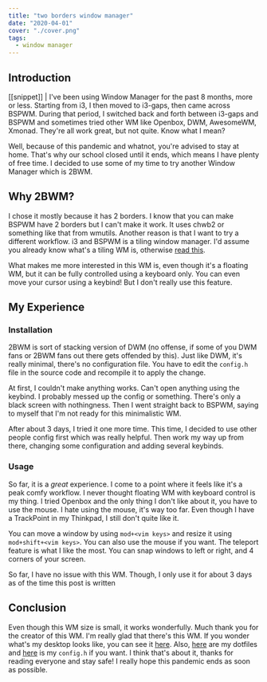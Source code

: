 ```yaml
---
title: "two borders window manager"
date: "2020-04-01"
cover: "./cover.png"
tags:
  - window manager
---
```


## Introduction
[[snippet]]
| I've been using Window Manager for the past 8 months, more or less. Starting from i3, I then moved to i3-gaps, then came across BSPWM. During that period, I switched back and forth between i3-gaps and BSPWM and sometimes tried other WM like Openbox, DWM, AwesomeWM, Xmonad. They're all work great, but not quite. Know what I mean?

Well, because of this pandemic and whatnot, you're advised to stay at home. That's why our school closed until it ends, which means I have plenty of free time. I decided to use some of my time to try another Window Manager which is 2BWM.

## Why 2BWM?
I chose it mostly because it has 2 borders. I know that you can make BSPWM have 2 borders but I can't make it work. It uses chwb2 or something like that from wmutils. Another reason is that I want to try a different workflow. i3 and BSPWM is a tiling window manager. I'd assume you already know what's a tiling WM is, otherwise [read this](https://en.wikipedia.org/wiki/Tiling_window_manager).

What makes me more interested in this WM is, even though it's a floating WM, but it can be fully controlled using a keyboard only. You can even move your cursor using a keybind! But I don't really use this feature.

## My Experience
### Installation
2BWM is sort of stacking version of DWM (no offense, if some of you DWM fans or 2BWM fans out there gets offended by this). Just like DWM, it's really minimal, there's no configuration file. You have to edit the `config.h` file in the source code and recompile it to apply the change.

At first, I couldn't make anything works. Can't open anything using the keybind. I probably messed up the config or something. There's only a black screen with nothingness. Then I went straight back to BSPWM, saying to myself that I'm not ready for this minimalistic WM.

After about 3 days, I tried it one more time. This time, I decided to use other people config first which was really helpful. Then work my way up from there, changing some configuration and adding several keybinds.

### Usage
So far, it is a _great_ experience. I come to a point where it feels like it's a peak comfy workflow. I never thought floating WM with keyboard control is my thing. I tried Openbox and the only thing I don't like about it, you have to use the mouse. I hate using the mouse, it's way too far. Even though I have a TrackPoint in my Thinkpad, I still don't quite like it.

You can move a window by using `mod+<vim keys>` and resize it using `mod+shift+<vim keys>`. You can also use the mouse if you want. The teleport feature is what I like the most. You can snap windows to left or right, and 4 corners of your screen.

So far, I have no issue with this WM. Though, I only use it for about 3 days as of the time this post is written

## Conclusion
Even though this WM size is small, it works wonderfully. Much thank you for the creator of this WM. I'm really glad that there's this WM. If you wonder what's my desktop looks like, you can see it [here](https://www.reddit.com/r/unixporn/comments/fst8sp/2bwm_apple_pie/?utm_source=share&utm_medium=web2x). Also, [here](https://github.com/irrellia/dotfiles) are my dotfiles and [here](https://gist.github.com/irrellia/b50a35aff854d2a0983ee4c6ba29f7f9) is my `config.h` if you want. I think that's about it, thanks for reading everyone and stay safe! I really hope this pandemic ends as soon as possible.
